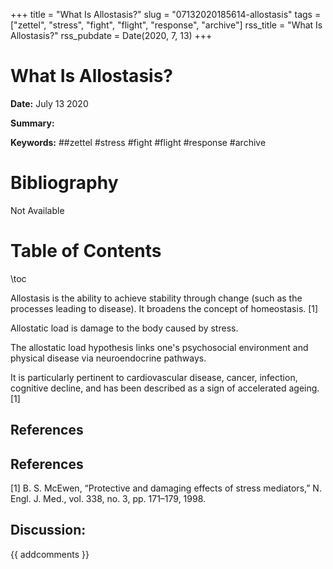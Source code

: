 +++
title = "What Is Allostasis?"
slug = "07132020185614-allostasis"
tags = ["zettel", "stress", "fight", "flight", "response", "archive"]
rss_title = "What Is Allostasis?"
rss_pubdate = Date(2020, 7, 13)
+++



What Is Allostasis?
=========

**Date:** July 13 2020

**Summary:** 

**Keywords:** ##zettel #stress #fight #flight #response #archive

Bibliography
==========

Not Available

Table of Contents
=========

\toc

Allostasis is the ability to achieve stability through change (such as the processes leading to disease). It broadens the concept of homeostasis. [1]

Allostatic load is damage to the body caused by stress.

The allostatic load hypothesis links one's psychosocial environment and physical disease via neuroendocrine pathways.

It is particularly pertinent to cardiovascular disease, cancer, infection, cognitive decline, and has been described as a sign of accelerated ageing. [1]

## References

## References

[1] B. S. McEwen, “Protective and damaging effects of stress mediators,” N. Engl. J. Med., vol. 338, no. 3, pp. 171–179, 1998.
## Discussion: 

{{ addcomments }}
